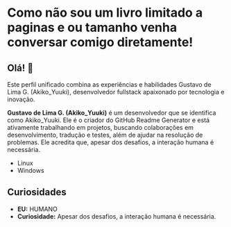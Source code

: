# Como não sou um livro limitado a paginas e ou tamanho venha conversar comigo diretamente!

## Olá! 👋
Este perfil unificado combina as experiências e habilidades Gustavo de Lima G. (Akiko_Yuuki), desenvolvedor fullstack apaixonado por tecnologia e inovação.

**Gustavo de Lima G. (Akiko_Yuuki)** é um desenvolvedor que se identifica como Akiko_Yuuki. Ele é o criador do GitHub Readme Generator e está ativamente trabalhando em projetos, buscando colaborações em desenvolvimento, tradução e testes, além de ajudar na resolução de problemas. Ele acredita que, apesar dos desafios, a interação humana é necessária.

- Linux
- Windows

## Curiosidades

- **EU:** HUMANO
- **Curiosidade:** Apesar dos desafios, a interação humana é necessária.
